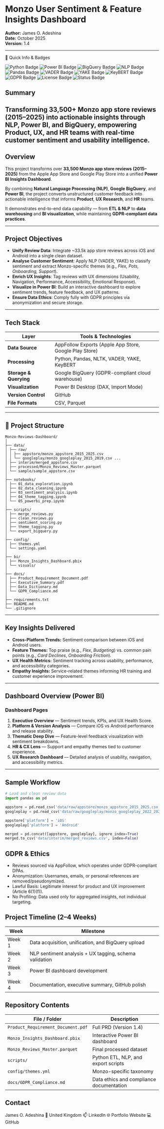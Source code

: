 # Monzo User Sentiment & Feature Insights Dashboard

**Author:** James O. Adeshina  
**Date:** October 2025  
**Version:** 1.4  

---
🧾 Quick Info & Badges
<p align="left"> <!-- Core Stack --> <img src="https://img.shields.io/badge/Python-3.10%2B-blue?logo=python&logoColor=white" alt="Python Badge"/> <img src="https://img.shields.io/badge/Power%20BI-Dashboard-F2C811?logo=power-bi&logoColor=black" alt="Power BI Badge"/> <img src="https://img.shields.io/badge/Google%20BigQuery-Data%20Warehouse-669DF6?logo=google-cloud&logoColor=white" alt="BigQuery Badge"/> <img src="https://img.shields.io/badge/NLP-Sentiment%20Analysis-ff69b4?logo=ai&logoColor=white" alt="NLP Badge"/> <!-- Tools --> <img src="https://img.shields.io/badge/Pandas-Data%20Processing-150458?logo=pandas&logoColor=white" alt="Pandas Badge"/> <img src="https://img.shields.io/badge/VADER-Lexicon%20Sentiment-orange" alt="VADER Badge"/> <img src="https://img.shields.io/badge/YAKE-Keyphrase%20Extraction-ffcc00" alt="YAKE Badge"/> <img src="https://img.shields.io/badge/KeyBERT-Topic%20Modeling-8A2BE2" alt="KeyBERT Badge"/> <!-- Compliance & Documentation --> <img src="https://img.shields.io/badge/GDPR-Compliant-brightgreen?logo=security&logoColor=white" alt="GDPR Badge"/> <img src="https://img.shields.io/badge/License-MIT-lightgrey" alt="License Badge"/> <img src="https://img.shields.io/badge/Status-Portfolio%20Project-success" alt="Status Badge"/> </p>


## Summary
Transforming 33,500+ Monzo app store reviews (2015–2025) into actionable insights through NLP, Power BI, and BigQuery, empowering Product, UX, and HR teams with real-time customer sentiment and usability intelligence.
---

## Overview

This project transforms over **33,500 Monzo app store reviews (2015–2025)** from the Apple App Store and Google Play Store into a unified **Power BI Insights Dashboard**.  

By combining **Natural Language Processing (NLP)**, **Google BigQuery**, and **Power BI**, the project converts unstructured customer feedback into actionable intelligence that informs **Product**, **UX Research**, and **HR** teams.  

It demonstrates end-to-end data capability — from **ETL & NLP** to **data warehousing** and **BI visualization**, while maintaining **GDPR-compliant data practices**.

---

## Project Objectives

- **Unify Review Data**: Integrate ~33.5k app store reviews across iOS and Android into a single clean dataset.  
- **Analyse Customer Sentiment**: Apply NLP (VADER, YAKE) to classify sentiment and extract Monzo-specific themes (e.g., *Flex, Pots, Onboarding, Support*).  
- **Enrich UX Insights**: Tag reviews with UX dimensions (Usability, Navigation, Performance, Accessibility, Emotional Response).  
- **Visualize in Power BI**: Build an interactive dashboard to explore sentiment trends, feature feedback, and UX patterns.  
- **Ensure Data Ethics**: Comply fully with GDPR principles via anonymization and secure storage.

---

## Tech Stack

| Layer | Tools & Technologies |
|-------|----------------------|
| **Data Source** | AppFollow Exports (Apple App Store, Google Play Store) |
| **Processing** | Python, Pandas, NLTK, VADER, YAKE, KeyBERT |
| **Storage & Querying** | Google BigQuery (GDPR-compliant cloud warehouse) |
| **Visualization** | Power BI Desktop (DAX, Import Mode) |
| **Version Control** | GitHub |
| **File Formats** | CSV, Parquet |

---

## 🧱 Project Structure

```
Monzo-Reviews-Dashboard/
│
├── data/
│ ├── raw/
│ │ ├── appstore/monzo_appstore_2015_2025.csv
│ │ └── googleplay/monzo_googleplay_2015_2019.csv ...
│ ├── interim/merged_appstore.csv
│ ├── processed/Monzo_Reviews_Master.parquet
│ └── sample/sample_appstore.csv
│
├── notebooks/
│ ├── 01_data_exploration.ipynb
│ ├── 02_data_cleaning.ipynb
│ ├── 03_sentiment_analysis.ipynb
│ ├── 04_theme_tagging.ipynb
│ └── 05_powerbi_prep.ipynb
│
├── scripts/
│ ├── merge_reviews.py
│ ├── clean_reviews.py
│ ├── sentiment_scoring.py
│ ├── theme_tagging.py
│ └── export_bigquery.py
│
├── config/
│ ├── themes.yml
│ └── settings.yaml
│
├── bi/
│ ├── Monzo_Insights_Dashboard.pbix
│ └── visuals/
│
├── docs/
│ ├── Product_Requirement_Document.pdf
│ ├── Executive_Summary.pdf
│ ├── Data_Dictionary.md
│ └── GDPR_Compliance.md
│
├── requirements.txt
├── README.md
└── .gitignore
```


---

## Key Insights Delivered

- **Cross-Platform Trends:** Sentiment comparison between iOS and Android users.  
- **Feature Themes:** Top praise (e.g., *Flex*, *Budgeting*) vs. common pain points (e.g., *Card Declines*, *Onboarding Friction*).  
- **UX Health Metrics:** Sentiment tracking across usability, performance, and accessibility categories.  
- **Empathy Insights:** Service-related themes informing HR training and customer experience improvement.

---

## Dashboard Overview (Power BI)

### Dashboard Pages
1. **Executive Overview** — Sentiment trends, KPIs, and UX Health Score.  
2. **Platform & Version Analysis** — Compare iOS vs Android performance and release stability.  
3. **Thematic Deep Dive** — Feature-level feedback visualization with sentiment breakdowns.  
4. **HR & CX Lens** — Support and empathy themes tied to customer experience.  
5. **UX Research Dashboard** — Detailed analysis of usability, navigation, and accessibility metrics.

---

## Sample Workflow

```python
# Load and clean review data
import pandas as pd

appstore = pd.read_csv('data/raw/appstore/monzo_appstore_2015_2025.csv')
googleplay = pd.read_csv('data/raw/googleplay/monzo_googleplay_2022_2025.csv')

appstore['platform'] = 'iOS'
googleplay['platform'] = 'Android'

merged = pd.concat([appstore, googleplay], ignore_index=True)
merged.to_csv('data/interim/merged_reviews.csv', index=False)

```

## GDPR & Ethics

- Reviews sourced via AppFollow, which operates under GDPR-compliant DPAs.
- Anonymization: Usernames, emails, or personal references are removed/pseudonymized.
- Lawful Basis: Legitimate interest for product and UX improvement (Article 6(1)(f)).
- No Profiling: Data used only for aggregated insights, not individual targeting.


## Project Timeline (2–4 Weeks)

| Week    | Milestone                                              |
|---------|--------------------------------------------------------|
| Week 1  | Data acquisition, unification, and BigQuery upload     |
| Week 2  | NLP sentiment analysis + UX tagging, schema validation |
| Week 3  | Power BI dashboard development                         |
| Week 4  | Documentation, executive summary, GitHub polish        |



## Repository Contents

| File / Folder                     | Description                                      |
|----------------------------------|--------------------------------------------------|
| `Product_Requirement_Document.pdf` | Full PRD (Version 1.4)                         |
| `Monzo_Insights_Dashboard.pbix`  | Interactive Power BI dashboard                   |
| `Monzo_Reviews_Master.parquet`   | Final processed dataset                          |
| `scripts/`                        | Python ETL, NLP, and export scripts              |
| `config/themes.yml`              | Monzo-specific taxonomy                          |
| `docs/GDPR_Compliance.md`        | Data ethics and compliance documentation         |


## Contact

James O. Adeshina
📍 United Kingdom
📫 LinkedIn
🌐 Portfolio Website
💻 GitHub
